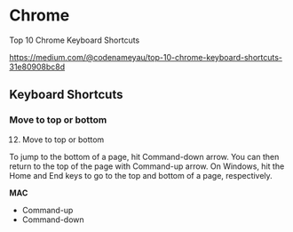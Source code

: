 # Chrome

Top 10 Chrome Keyboard Shortcuts

https://medium.com/@codenameyau/top-10-chrome-keyboard-shortcuts-31e80908bc8d

## Keyboard Shortcuts

### Move to top or bottom
12. Move to top or bottom

To jump to the bottom of a page, hit Command-down arrow. You can then return to the top of the page with Command-up arrow. On Windows, hit the Home and End keys to go to the top and bottom of a page, respectively.

**MAC**

- Command-up
- Command-down
